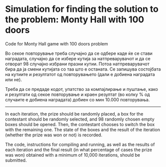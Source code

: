 # Simulation for finding the solution to the problem: Monty Hall with 100 doors
Code for Monty Hall game with 100 doors problem

Во секое повторување треба случајно да се одбере каде ќе се стави наградата, случајно да се избере кутија за натпреварувачот и да се отворат 98 случајно избрани празни кутии. Потоа натпреварувачот бира да ја смени кутијата со таа што е останата. Се запишува состојбата на кутиите и резултатот од повторувањето (дали е добиена наградата или не).

Треба да се предаде кодот, упатство за компајлирање и пуштање, како и резултати од секое повторување и краен резултат (во колку % од случаите е добиена наградата) добиен со мин 10.000 повторувања.

---------------------------------------------------------------------------------------------------------------------------------------------------------------------------------
In each iteration, the prize should be randomly placed, a box for the contestant should be randomly selected, and 98 randomly chosen empty boxes should be opened. Then, the contestant chooses to switch the box with the remaining one. The state of the boxes and the result of the iteration (whether the prize was won or not) is recorded.

The code, instructions for compiling and running, as well as the results of each iteration and the final result (in what percentage of cases the prize was won) obtained with a minimum of 10,000 iterations, should be submitted.
